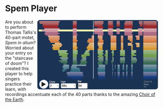 # Spem Player

<img src=https://github.com/wainwmr/spem-player/blob/Version-1.0.0/spem-player.png align=right width=400 />

Are you about to perform Thomas Tallis's 40-part motet, _Spem in alium_?  Worried about your entry on the "staircase of doom"?  I created this player to help singers practice their learn, with recordings accentuate each of the 40 parts 
thanks to the amazing [Choir of the Earth](https://www.choiroftheearth.com "Choir of the Earth").


